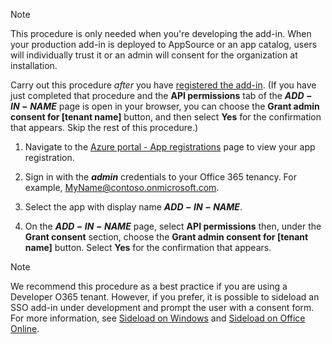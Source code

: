
> [!NOTE]
> This procedure is only needed when you're developing the add-in. When your production add-in is deployed to AppSource or an app catalog, users will individually trust it or an admin will consent for the organization at installation.

Carry out this procedure *after* you have [registered the add-in](../develop/register-sso-add-in-aad-v2.md). (If you have just completed that procedure and the **API permissions** tab of the **$ADD-IN-NAME$** page is open in your browser, you can choose the **Grant admin consent for [tenant name]** button, and then select **Yes** for the confirmation that appears. Skip the rest of this procedure.)

1. Navigate to the [Azure portal - App registrations](https://go.microsoft.com/fwlink/?linkid=2083908) page to view your app registration.

1. Sign in with the ***admin*** credentials to your Office 365 tenancy. For example, MyName@contoso.onmicrosoft.com.

1. Select the app with display name **$ADD-IN-NAME$**.

1. On the **$ADD-IN-NAME$** page, select **API permissions** then, under the **Grant consent** section, choose the **Grant admin consent for [tenant name]** button. Select **Yes** for the confirmation that appears.

> [!NOTE]
> We recommend this procedure as a best practice if you are using a Developer O365 tenant. However, if you prefer, it is possible to sideload an SSO add-in under development and prompt the user with a consent form. For more information, see [Sideload on Windows](/office/dev/add-ins/testing/create-a-network-shared-folder-catalog-for-task-pane-and-content-add-ins) and [Sideload on Office Online](/office/dev/add-ins/testing/sideload-office-add-ins-for-testing).
